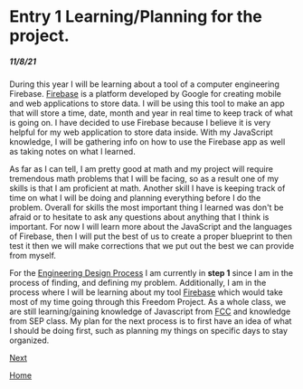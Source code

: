 # Entry 1 Learning/Planning for the project.
##### 11/8/21

During this year I will be learning about a tool of a computer engineering Firebase. [Firebase](https://firebase.google.com) is a platform developed by Google for creating mobile and web applications to store data. I will be using this tool to make an app that will store a time, date, month and year in real time to keep track of what is going on. I have decided to use Firebase because I believe it is very helpful for my web application to store data inside. With my JavaScript knowledge, I will be gathering info on how to use the Firebase app as well as taking notes on what I learned. 

As far as I can tell, I am pretty good at math and my project will require tremendous math problems that I will be facing, so as a result one of my skills is that I am proficient at math. Another skill I have is keeping track of time on what I will be doing and planning everything before I do the problem. Overall for skills the most important thing I learned was don't be afraid or to hesitate to ask any questions about anything that I think is important. For now I will learn more about the JavaScript and the languages of Firebase, then I will put the best of us to create a proper blueprint to then test it then we will make corrections that we put out the best we can provide from myself.

For the [Engineering Design Process](https://hstatsep.github.io/students/#edp) I am currently in **step 1** since I am in the process of finding, and defining my problem. Additionally, I am in the process where I will be learning about my tool [Firebase](https://firebase.google.com) which would take most of my time going through this Freedom Project. As a whole class, we are still learning/gaining knowledge of Javascript from [FCC](freecodecamp.org/learn) and knowledge from SEP class. My plan for the next process is to first have an idea of what I should be doing first, such as planning my things on specific days to stay organized.


[Next](entry02.md)

[Home](../README.md)